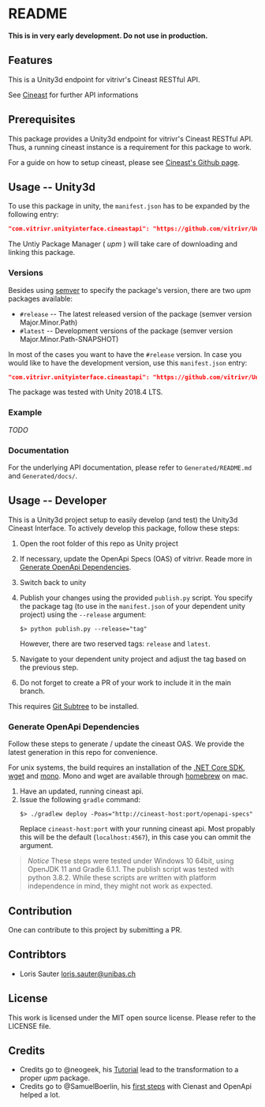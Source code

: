 # README

**This is in very early development. Do not use in production.**

## Features

This is a Unity3d endpoint for vitrivr's Cineast RESTful API.

See [Cineast](https://github.com/vitrivr/cineast) for further API informations

## Prerequisites

This package provides a Unity3d endpoint for vitrivr's Cineast RESTful API.
Thus, a running cineast instance is a requirement for this package to work.

For a guide on how to setup cineast, please see [Cineast's Github page](https://github.com/vitrivr/cineast).

## Usage -- Unity3d

To use this package in unity, the `manifest.json` has to be expanded by the following entry:

```json
"com.vitrivr.unityinterface.cineastapi": "https://github.com/vitrivr/UnityInterface.git#release"
```

The Untiy Package Manager ( _upm_ ) will take care of downloading and linking this package.

### Versions

Besides using [semver]() to specify the package's version, there are two _upm_ packages available:

* `#release` -- The latest released version of the package (semver version Major.Minor.Path)
* `#latest` -- Development versions of the package (semver version Major.Minor.Path-SNAPSHOT)

In most of the cases you want to have the `#release` version. In case you would like to have the development version,
use this `manifest.json` entry:

```json
"com.vitrivr.unityinterface.cineastapi": "https://github.com/vitrivr/UnityInterface.git#latest"
```

The package was tested with Unity 2018.4 LTS.

### Example

_TODO_

### Documentation

For the underlying API documentation, please refer to `Generated/README.md` and `Generated/docs/`.

## Usage -- Developer

This is a Unity3d project setup to easily develop (and test) the Unity3d Cineast Interface.
To actively develop this package, follow these steps:

1. Open the root folder of this repo as Unity project
2. If necessary, update the OpenApi Specs (OAS) of vitrivr. Reade more in [Generate OpenApi Dependencies](#generate-openapi-dependencies).
3. Switch back to unity
4. Publish your changes using the provided `publish.py` script. 
   You specify the package tag (to use in the `manifest.json` of your dependent unity project) using the `--release` argument:
   
   ```
   $> python publish.py --release="tag"
   ```
   
   However, there are two reserved tags: `release` and `latest`.
5. Navigate to your dependent unity project and adjust the tag based on the previous step.
6. Do not forget to create a PR of your work to include it in the main branch.

This requires [Git Subtree](https://github.com/mwitkow/git-subtree) to be installed.

### Generate OpenApi Dependencies

Follow these steps to generate / update the cineast OAS. We provide the latest generation in this repo for convenience.

For unix systems, the build requires an installation of the [.NET Core SDK](https://dotnet.microsoft.com/), [wget](https://www.gnu.org/software/wget/) and [mono](https://www.mono-project.com). Mono and wget are available through [homebrew](https://brew.sh) on mac.

1. Have an updated, running cineast api.
2. Issue the following `gradle` command:
   ```
   $> ./gradlew deploy -Poas="http://cineast-host:port/openapi-specs"
   ```
   Replace `cineast-host:port` with your running cineast api. Most propably this will be the default (`localhost:4567`), in this case you can ommit the argument.

> _Notice_
> These steps were tested under Windows 10 64bit, using OpenJDK 11 and Gradle 6.1.1. The publish script was tested with python 3.8.2.
> While these scripts are written with platform independence in mind, they might not work as expected.

## Contribution

One can contribute to this project by submitting a PR.

## Contribtors

 * Loris Sauter <loris.sauter@unibas.ch>

## License

This work is licensed under the MIT open source license. Please refer to the LICENSE file.

## Credits

 * Credits go to @neogeek, his [Tutorial](https://github.com/neogeek/unity-package-example) lead to the transformation to a proper _upm_ package.
 * Credits go to @SamuelBoerlin, his [first steps](https://github.com/SamuelBoerlin/Cineast-OpenAPI-Implementation) with Cienast and OpenApi helped a lot.
